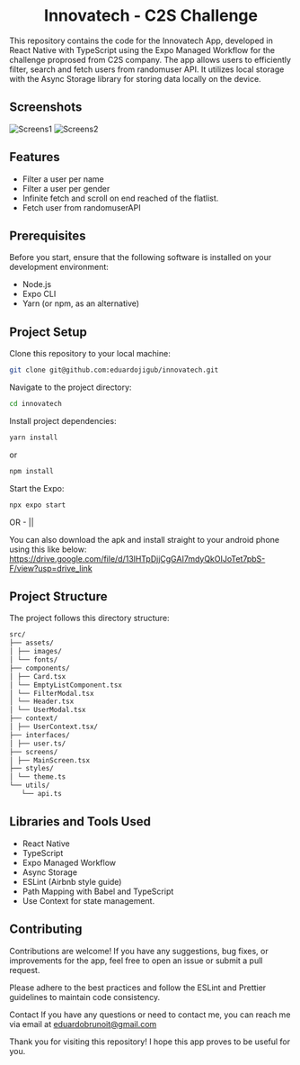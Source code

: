 <h1 align="center">Innovatech - C2S Challenge</h1>
This repository contains the code for the Innovatech App, developed in React Native with TypeScript using the Expo Managed Workflow for the challenge proprosed from C2S company. The app allows users to efficiently filter, search and fetch users from randomuser API. 
It utilizes local storage with the Async Storage library for storing data locally on the device.

## Screenshots
![Screens1](https://github.com/eduardojigub/innovatech/assets/47367373/4447bdc0-1173-4557-9522-b64813f6b3e4)
![Screens2](https://github.com/eduardojigub/innovatech/assets/47367373/660222c4-a696-4a87-8447-13ac352fd51d)

## Features

* Filter a user per name
* Filter a user per gender
* Infinite fetch and scroll on end reached of the flatlist. 
* Fetch user from randomuserAPI

## Prerequisites

Before you start, ensure that the following software is installed on your development environment:

* Node.js
* Expo CLI
* Yarn (or npm, as an alternative)

## Project Setup

Clone this repository to your local machine:

```bash
git clone git@github.com:eduardojigub/innovatech.git
```

Navigate to the project directory:

```bash
cd innovatech
```

Install project dependencies:

```bash
yarn install
```

or

```bash
npm install
```

Start the Expo:

```bash
npx expo start
```

OR - ||

You can also download the apk and install straight to your android phone using this like below:
https://drive.google.com/file/d/13lHTpDjjCgGAI7mdyQkOIJoTet7pbS-F/view?usp=drive_link

## Project Structure

The project follows this directory structure:
```bash
src/
├── assets/
│ ├── images/
│ └── fonts/
├── components/
│ ├── Card.tsx
│ └── EmptyListComponent.tsx
│ └── FilterModal.tsx
│ └── Header.tsx
│ └── UserModal.tsx
├── context/
│ ├── UserContext.tsx/
├── interfaces/
│ ├── user.ts/
├── screens/
│ ├── MainScreen.tsx
├── styles/
│ └── theme.ts
└── utils/
   └── api.ts
```


## Libraries and Tools Used

* React Native
* TypeScript
* Expo Managed Workflow
* Async Storage
* ESLint (Airbnb style guide)
* Path Mapping with Babel and TypeScript
* Use Context for state management. 

## Contributing

Contributions are welcome! If you have any suggestions, bug fixes, or improvements for the app, feel free to open an issue or submit a pull request.

Please adhere to the best practices and follow the ESLint and Prettier guidelines to maintain code consistency.

Contact
If you have any questions or need to contact me, you can reach me via email at eduardobrunoit@gmail.com

Thank you for visiting this repository! I hope this app proves to be useful for you.
